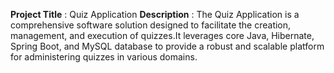 **Project Title** : Quiz Application
**Description** : The Quiz Application is a comprehensive software solution designed to facilitate the creation, management, and execution of quizzes.It leverages core Java, Hibernate, Spring Boot, and MySQL database
to provide a robust and scalable platform for administering quizzes in various domains.
